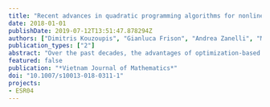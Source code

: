 ```yaml
---
title: "Recent advances in quadratic programming algorithms for nonlinear model predictive control"
date: 2018-01-01
publishDate: 2019-07-12T13:51:47.878294Z
authors: ["Dimitris Kouzoupis", "Gianluca Frison", "Andrea Zanelli", "Moritz Diehl"]
publication_types: ["2"]
abstract: "Over the past decades, the advantages of optimization-based control techniques over conventional controllers inspired developments that enabled the use of model predictive control (MPC) in applications with very high sampling rates. Since at the heart of most linear and nonlinear MPC controllers resides a quadratic programming (QP) solver, the implementation of efficient algorithms that exploit the underlying problem structure drew the attention of many researchers and the progress in the field has been remarkable. The aim of this paper is to summarize the main algorithmic advances in the field and to provide a consistent benchmark between a selection of software tools that have been recently developed. The code that was used for the simulations is publicly available for readers that wish to reproduce the results or test the benchmarked solvers on their own nonlinear MPC applications"
featured: false
publication: "*Vietnam Journal of Mathematics*"
doi: "10.1007/s10013-018-0311-1"
projects:
- ESR04
---
```

